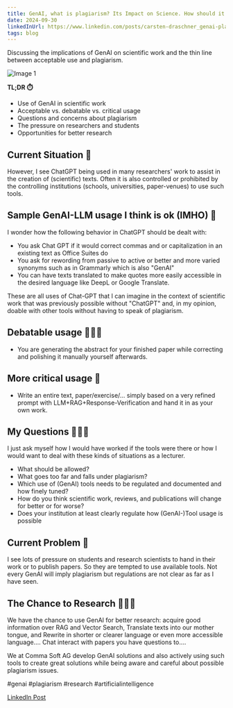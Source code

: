 ```yaml
---
title: GenAI, what is plagiarism? Its Impact on Science. How should it be handled? What is your perspective?
date: 2024-09-30
linkedInUrl: https://www.linkedin.com/posts/carsten-draschner_genai-plagiarism-research-activity-7216090153457463298-37OX?utm_source=share&utm_medium=member_desktop
tags: blog
---
```


Discussing the implications of GenAI on scientific work and the thin line between acceptable use and plagiarism.

![Image 1](/img/blog_images/1720445565584.jpeg)

**TL;DR ⏱️**
- Use of GenAI in scientific work
- Acceptable vs. debatable vs. critical usage
- Questions and concerns about plagiarism
- The pressure on researchers and students
- Opportunities for better research

<!-- excerpt -->

## Current Situation 🏫

However, I see ChatGPT being used in many researchers' work to assist in the creation of (scientific) texts. Often it is also controlled or prohibited by the controlling institutions (schools, universities, paper-venues) to use such tools.

## Sample GenAI-LLM usage I think is ok (IMHO) 🤗

I wonder how the following behavior in ChatGPT should be dealt with:
- You ask Chat GPT if it would correct commas and or capitalization in an existing text as Office Suites do
- You ask for rewording from passive to active or better and more varied synonyms such as in Grammarly which is also "GenAI"
- You can have texts translated to make quotes more easily accessible in the desired language like DeepL or Google Translate.

These are all uses of Chat-GPT that I can imagine in the context of scientific work that was previously possible without "ChatGPT" and, in my opinion, doable with other tools without having to speak of plagiarism.

## Debatable usage 🤷🏼‍♂️

- You are generating the abstract for your finished paper while correcting and polishing it manually yourself afterwards.

## More critical usage 🧐

- Write an entire text, paper/exercise/... simply based on a very refined prompt with LLM+RAG+Response-Verification and hand it in as your own work.

## My Questions 👨🏼‍🎓

I just ask myself how I would have worked if the tools were there or how I would want to deal with these kinds of situations as a lecturer.
- What should be allowed?
- What goes too far and falls under plagiarism?
- Which use of (GenAI) tools needs to be regulated and documented and how finely tuned?
- How do you think scientific work, reviews, and publications will change for better or for worse?
- Does your institution at least clearly regulate how (GenAI-)Tool usage is possible

## Current Problem 🫣

I see lots of pressure on students and research scientists to hand in their work or to publish papers. So they are tempted to use available tools. Not every GenAI will imply plagiarism but regulations are not clear as far as I have seen.

## The Chance to Research 👨🏼‍🔬

We have the chance to use GenAI for better research: acquire good information over RAG and Vector Search, Translate texts into our mother tongue, and Rewrite in shorter or clearer language or even more accessible language.... Chat interact with papers you have questions to....

We at Comma Soft AG develop GenAI solutions and also actively using such tools to create great solutions while being aware and careful about possible plagiarism issues.

#genai #plagiarism #research #artificialintelligence

[LinkedIn Post](https://www.linkedin.com/posts/carsten-draschner_genai-plagiarism-research-activity-7216090153457463298-37OX?utm_source=share&utm_medium=member_desktop)
